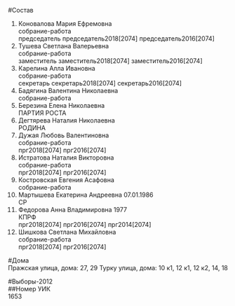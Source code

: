 #Состав  
1. Коновалова Мария Ефремовна  
    собрание-работа  
    председатель председатель2018[2074] председатель2016[2074]  
2. Тушева Светлана Валерьевна  
    собрание-работа  
    заместитель заместитель2018[2074] заместитель2016[2074]  
3. Карелина Алла Ивановна  
    собрание-работа  
    секретарь секретарь2018[2074] секретарь2016[2074]  
4. Бадягина Валентина Николаевна  
    собрание-работа  
5. Березина Елена Николаевна  
    ПАРТИЯ РОСТА  
6. Дегтярева Наталия Николаевна  
    РОДИНА  
7. Дужая Любовь Валентиновна  
    собрание-работа  
    прг2018[2074] прг2016[2074]  
8. Истратова Наталия Викторовна  
    собрание-работа  
    прг2018[2074] прг2016[2074]  
9. Костровская Евгения Асафовна  
    собрание-работа  
10. Мартышева Екатерина Андреевна 07.01.1986  
    СР  
11. Федорова Анна Владимировна 1977  
    КПРФ  
    прг2018[2074] прг2016[2074] прг2014[2074]  
12. Шишкова Светлана Михайловна  
    собрание-работа  
    прг2018[2074] прг2016[2074]  
  
#Дома  
Пражская улица, дома: 27, 29 Турку улица, дома: 10 к1, 12 к1, 12 к2, 14, 18  
  
#Выборы-2012  
##Номер УИК  
1653  
